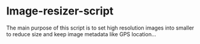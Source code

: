 # Image-resizer-script
The main purpose of this script is to set high resolution images into smaller to reduce size and keep image metadata like GPS location...

